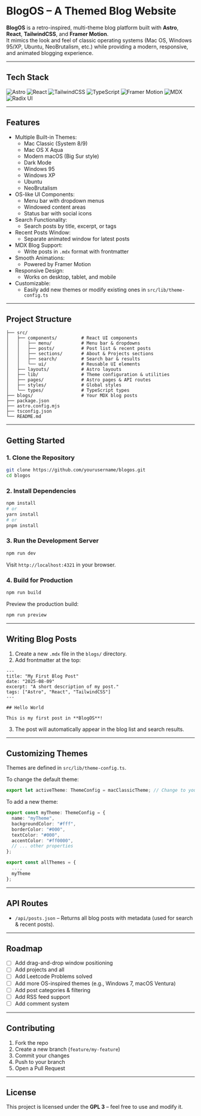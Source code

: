 # BlogOS – A Themed Blog Website

**BlogOS** is a retro-inspired, multi-theme blog platform built with **Astro**, **React**, **TailwindCSS**, and **Framer Motion**.  
It mimics the look and feel of classic operating systems (Mac OS, Windows 95/XP, Ubuntu, NeoBrutalism, etc.) while providing a modern, responsive, and animated blogging experience.

---

## Tech Stack

![Astro](https://img.shields.io/badge/Astro-FF5D01?style=for-the-badge&logo=astro&logoColor=white) ![React](https://img.shields.io/badge/React-20232A?style=for-the-badge&logo=react&logoColor=61DAFB) ![TailwindCSS](https://img.shields.io/badge/TailwindCSS-38B2AC?style=for-the-badge&logo=tailwind-css&logoColor=white) ![TypeScript](https://img.shields.io/badge/TypeScript-3178C6?style=for-the-badge&logo=typescript&logoColor=white) ![Framer Motion](https://img.shields.io/badge/Framer%20Motion-0055FF?style=for-the-badge&logo=framer&logoColor=white) ![MDX](https://img.shields.io/badge/MDX-1B1F24?style=for-the-badge&logo=mdx&logoColor=white) ![Radix UI](https://img.shields.io/badge/Radix_UI-161618?style=for-the-badge&logo=radix-ui&logoColor=white)

---

## Features

- Multiple Built-in Themes:
  - Mac Classic (System 8/9)
  - Mac OS X Aqua
  - Modern macOS (Big Sur style)
  - Dark Mode
  - Windows 95
  - Windows XP
  - Ubuntu
  - NeoBrutalism
- OS-like UI Components:
  - Menu bar with dropdown menus
  - Windowed content areas
  - Status bar with social icons
- Search Functionality:
  - Search posts by title, excerpt, or tags
- Recent Posts Window:
  - Separate animated window for latest posts
- MDX Blog Support:
  - Write posts in `.mdx` format with frontmatter
- Smooth Animations:
  - Powered by Framer Motion
- Responsive Design:
  - Works on desktop, tablet, and mobile
- Customizable:
  - Easily add new themes or modify existing ones in `src/lib/theme-config.ts`

---

## Project Structure

```
├── src/
│   ├── components/         # React UI components
│   │   ├── menu/           # Menu bar & dropdowns
│   │   ├── posts/          # Post list & recent posts
│   │   ├── sections/       # About & Projects sections
│   │   ├── search/         # Search bar & results
│   │   └── ui/             # Reusable UI elements
│   ├── layouts/            # Astro layouts
│   ├── lib/                # Theme configuration & utilities
│   ├── pages/              # Astro pages & API routes
│   ├── styles/             # Global styles
│   └── types/              # TypeScript types
├── blogs/                  # Your MDX blog posts
├── package.json
├── astro.config.mjs
├── tsconfig.json
└── README.md
```

---

## Getting Started

### 1. Clone the Repository

```bash
git clone https://github.com/yourusername/blogos.git
cd blogos
```

### 2. Install Dependencies

```bash
npm install
# or
yarn install
# or
pnpm install
```

### 3. Run the Development Server

```bash
npm run dev
```

Visit `http://localhost:4321` in your browser.

### 4. Build for Production

```bash
npm run build
```

Preview the production build:

```bash
npm run preview
```

---

## Writing Blog Posts

1. Create a new `.mdx` file in the `blogs/` directory.
2. Add frontmatter at the top:

```mdx
---
title: "My First Blog Post"
date: "2025-08-09"
excerpt: "A short description of my post."
tags: ["Astro", "React", "TailwindCSS"]
---

## Hello World

This is my first post in **BlogOS**!
```

3. The post will automatically appear in the blog list and search results.

---

## Customizing Themes

Themes are defined in `src/lib/theme-config.ts`.

To change the default theme:

```ts
export let activeTheme: ThemeConfig = macClassicTheme; // Change to your preferred theme
```

To add a new theme:

```ts
export const myTheme: ThemeConfig = {
  name: "myTheme",
  backgroundColor: "#fff",
  borderColor: "#000",
  textColor: "#000",
  accentColor: "#ff0000",
  // ... other properties
};

export const allThemes = {
  ...,
  myTheme
};
```

---

## API Routes

- `/api/posts.json` – Returns all blog posts with metadata (used for search & recent posts).

---

## Roadmap

- [ ] Add drag-and-drop window positioning
- [ ] Add projects and all
- [ ] Add Leetcode Problems solved
- [ ] Add more OS-inspired themes (e.g., Windows 7, macOS Ventura)
- [ ] Add post categories & filtering
- [ ] Add RSS feed support
- [ ] Add comment system

---

## Contributing

1. Fork the repo
2. Create a new branch (`feature/my-feature`)
3. Commit your changes
4. Push to your branch
5. Open a Pull Request

---

## License

This project is licensed under the **GPL 3** – feel free to use and modify it.
